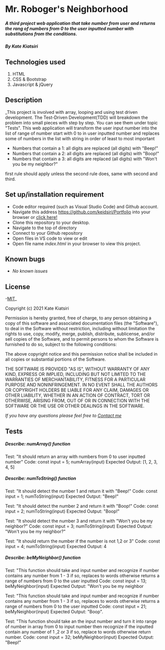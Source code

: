 # Mr. Roboger's Neighborhood

##### A third project web application that take number from user and returns the rang of numbers from 0 to the user inputted number with substitutions from the conditions.

##### By _Kate Kiatsiri_

## Technologies used
  1. HTML
  2. CSS & Bootstrap
  3. Javascript & jQuery

## Description
_This project is involved with array, looping and using test driven development. The Test-Driven Development(TDD) will breakdown the problem into small pieces with step by step. You can see them under topic "Tests". This web application will transform the user input number into the list of range of number start with 0 to in user inputted number and replaces some of numbers in the list with string in order of least to most important 
  * Numbers that contain a 1: all digits are replaced (all digits) with "Beep!"
  * Numbers that contain a 2: all digits are replaced (all digits) with "Boop!"
  * Numbers that contain a 3: all digits are replaced (all digits) with "Won't you be my neighbor?"

first rule should apply unless the second rule does, same with second and third.

## Set up/installation requirement
* Code editor required (such as Visual Studio Code) and Github account.
* Navigate this address https://github.com/keidsiri/Portfolio into your browser or 
<a href="https://github.com/keidsiri/Mr.-Roboger-s-Neighborhood"> click here! </a>
* Clone this repository to your desktop.
* Navigate to the top of directory
* Connect to your Github repository
* Open files in VS code to view or edit
* Open file name _index.html_ in your browser to view this project.


## Known bugs
* _No known issues_

## License
-[MIT](https://opensource.org/licenses/MIT)_

Copyright (c) 2021 Kate Kiatsiri

Permission is hereby granted, free of charge, to any person obtaining a copy
of this software and associated documentation files (the "Software"), to deal
in the Software without restriction, including without limitation the rights
to use, copy, modify, merge, publish, distribute, sublicense, and/or sell
copies of the Software, and to permit persons to whom the Software is
furnished to do so, subject to the following conditions:

The above copyright notice and this permission notice shall be included in all
copies or substantial portions of the Software.

THE SOFTWARE IS PROVIDED "AS IS", WITHOUT WARRANTY OF ANY KIND, EXPRESS OR
IMPLIED, INCLUDING BUT NOT LIMITED TO THE WARRANTIES OF MERCHANTABILITY,
FITNESS FOR A PARTICULAR PURPOSE AND NONINFRINGEMENT. IN NO EVENT SHALL THE
AUTHORS OR COPYRIGHT HOLDERS BE LIABLE FOR ANY CLAIM, DAMAGES OR OTHER
LIABILITY, WHETHER IN AN ACTION OF CONTRACT, TORT OR OTHERWISE, ARISING FROM,
OUT OF OR IN CONNECTION WITH THE SOFTWARE OR THE USE OR OTHER DEALINGS IN THE
SOFTWARE.

_If you have any questions please feel free to [Contact me](mailto:keidsiri@gmail.com)_

## Tests

##### Describe: numArray() function

Test: "It should return an array with numbers from 0 to user inputted number"
Code: const input = 5;
numArray(input)
Expected Output: [1, 2, 3, 4, 5]


##### Describe: numToString() function

Test: "It should detect the number 1 and return it with "Beep!"
Code: const input = 1;
numToString(input)
Expected Output: "Beep!"

Test: "It should detect the number 2 and return it with "Boop!"
Code: const input = 2;
numToString(input)
Expected Output: "Boop!"

Test: "It should detect the number 3 and return it with "Won't you be my neighbor?"
Code: const input = 3;
numToString(input)
Expected Output: "Won't you be my neighbor?"

Test: "It should return the number if the number is not 1,2 or 3"
Code: const input = 4;
numToString(input)
Expected Output: 4

##### Describe: beMyNeighbor() function

Test: "This function should take and input number and recognize if number contains any number from 1 - 3 if so, replaces to words otherwise returns a range of numbers from 0 to the user inputted 
Code: const input = 13;
beMyNeighbor(input) 
Expected Output: "Won't you be my neighbor

Test: "This function should take and input number and recognize if number contains any number from 1 - 3 if so, replaces to words otherwise returns a range of numbers from 0 to the user inputted 
Code: const input = 21;
beMyNeighbor(input) 
Expected Output: "Boop".

Test: "This function should take an the input number and turn it into range of number in array from 0 to input number then recognize if the inputted contain any number of 1 ,2 or 3 if so, replace to words otherwise return number.
Code: const input = 32;
beMyNeighbor(input) 
Expected Output: "Beep!"













